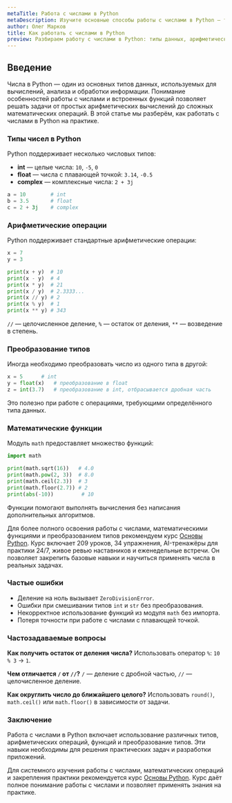 ```yaml
---
metaTitle: Работа с числами в Python
metaDescription: Изучите основные способы работы с числами в Python — типы чисел, арифметические операции, функции для математических вычислений и преобразование типов.
author: Олег Марков
title: Как работать с числами в Python
preview: Разбираем работу с числами в Python: типы данных, арифметические операции, функции и преобразование типов для эффективной работы с числами.
---
```


## Введение

Числа в Python — один из основных типов данных, используемых для вычислений, анализа и обработки информации. Понимание особенностей работы с числами и встроенных функций позволяет решать задачи от простых арифметических вычислений до сложных математических операций.
В этой статье мы разберём, как работать с числами в Python на практике.

### Типы чисел в Python

Python поддерживает несколько числовых типов:

* **int** — целые числа: `10`, `-5`, `0`
* **float** — числа с плавающей точкой: `3.14`, `-0.5`
* **complex** — комплексные числа: `2 + 3j`

```python
a = 10        # int
b = 3.5       # float
c = 2 + 3j    # complex
```

### Арифметические операции

Python поддерживает стандартные арифметические операции:

```python
x = 7
y = 3

print(x + y)  # 10
print(x - y)  # 4
print(x * y)  # 21
print(x / y)  # 2.3333...
print(x // y) # 2
print(x % y)  # 1
print(x ** y) # 343
```

`//` — целочисленное деление, `%` — остаток от деления, `**` — возведение в степень.

### Преобразование типов

Иногда необходимо преобразовать число из одного типа в другой:

```python
x = 5      # int
y = float(x)   # преобразование в float
z = int(3.7)   # преобразование в int, отбрасывается дробная часть
```

Это полезно при работе с операциями, требующими определённого типа данных.

### Математические функции

Модуль `math` предоставляет множество функций:

```python
import math

print(math.sqrt(16))   # 4.0
print(math.pow(2, 3))  # 8.0
print(math.ceil(2.3))  # 3
print(math.floor(2.7)) # 2
print(abs(-10))         # 10
```

Функции помогают выполнять вычисления без написания дополнительных алгоритмов.

Для более полного освоения работы с числами, математическими функциями и преобразованием типов рекомендуем курс [Основы Python](https://purpleschool.ru/course/python-basics?utm_source=knowledgebase&utm_medium=article&utm_campaign=Kak_rabotat_s_chislami_v_Python).
Курс включает 209 уроков, 34 упражнения, AI-тренажёры для практики 24/7, живое ревью наставников и еженедельные встречи. Он позволяет закрепить базовые навыки и научиться применять числа в реальных задачах.

### Частые ошибки

* Деление на ноль вызывает `ZeroDivisionError`.
* Ошибки при смешивании типов `int` и `str` без преобразования.
* Некорректное использование функций из модуля `math` без импорта.
* Потеря точности при работе с числами с плавающей точкой.

### Частозадаваемые вопросы

**Как получить остаток от деления числа?**
Использовать оператор `%`: `10 % 3` → `1`.

**Чем отличается `/` от `//`?**
`/` — деление с дробной частью, `//` — целочисленное деление.

**Как округлить число до ближайшего целого?**
Использовать `round()`, `math.ceil()` или `math.floor()` в зависимости от задачи.

### Заключение

Работа с числами в Python включает использование различных типов, арифметических операций, функций и преобразование типов. Эти навыки необходимы для решения практических задач и разработки приложений.

Для системного изучения работы с числами, математических операций и закрепления практики рекомендуется курс [Основы Python](https://purpleschool.ru/course/python-basics?utm_source=knowledgebase&utm_medium=article&utm_campaign=Kak_rabotat_s_chislami_v_Python).
Курс даёт полное понимание работы с числами и позволяет применять знания на практике.
